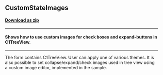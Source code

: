 ## CustomStateImages
#### [Download as zip](https://grapecity.github.io/DownGit/#/home?url=https://github.com/GrapeCity/ComponentOne-WinForms-Samples/tree/master/NetFramework\TreeView\VB\CustomStateImages)
____
#### Shows how to use custom images for check boxes and expand-buttons in C1TreeView.
____
The form contains C1TreeView. User can apply one of various themes. It is also possible to set collapse/expand/check images used in tree view using a custom image editor, implemented in the sample. 